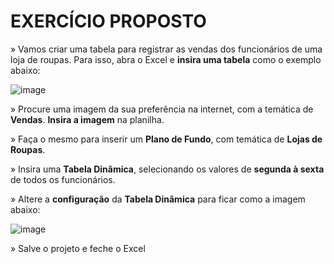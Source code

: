 # EXERCÍCIO PROPOSTO

» Vamos criar uma tabela para registrar as vendas dos funcionários de uma loja de roupas. Para isso, abra o Excel e **insira uma tabela** como o exemplo abaixo:

![image](https://user-images.githubusercontent.com/55291037/235008014-0f6acdea-049d-4a22-ba53-a638d7b0636f.png)

» Procure uma imagem da sua preferência na internet, com a temática de **Vendas**. **Insira a imagem** na planilha.

» Faça o mesmo para inserir um **Plano de Fundo**, com temática de **Lojas de Roupas**.

» Insira uma **Tabela Dinâmica**, selecionando os valores de **segunda à sexta** de todos os funcionários.

» Altere a **configuração** da **Tabela Dinâmica** para ficar como a imagem abaixo:

![image](https://user-images.githubusercontent.com/55291037/235007951-ea4fe3fc-3f0d-467d-8432-807bbcd5ad59.png)

» Salve o projeto e feche o Excel
